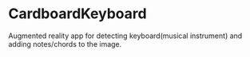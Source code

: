 # CardboardKeyboard
Augmented reality app for detecting keyboard(musical instrument) and adding notes/chords to the image.
